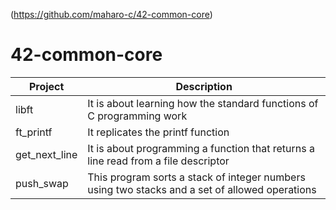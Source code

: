 (https://github.com/maharo-c/42-common-core)
# 42-common-core

| Project          | Description                                                                                     |
|------------------|-------------------------------------------------------------------------------------------------|
| libft            | It is about learning how the standard functions of C programming work                           |
| ft_printf        | It replicates the printf function                                                               |
| get_next_line    | It is about programming a function that returns a line read from a file descriptor              |
| push_swap        | This program sorts a stack of integer numbers using two stacks and a set of allowed operations  |
